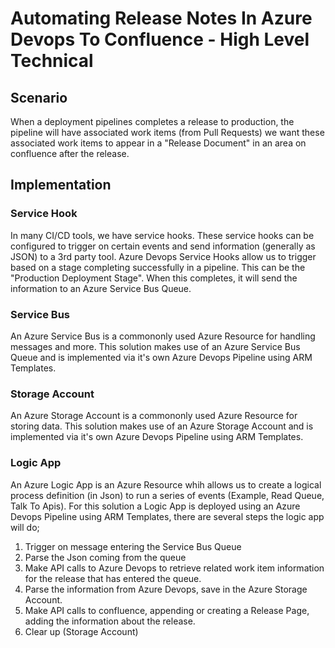 # Automating Release Notes In Azure Devops To Confluence - High Level Technical 

## Scenario

When a deployment pipelines completes a release to production, the pipeline will have associated work items (from Pull Requests) we want these associated work items to appear in a "Release Document" in an area on confluence after the release.

## Implementation

### Service Hook

In many CI/CD tools, we have service hooks. These service hooks can be configured to trigger on certain events and send information (generally as JSON) to a 3rd party tool. Azure Devops Service Hooks allow us to trigger based on a stage completing successfully in a pipeline. This can be the "Production Deployment Stage". When this completes, it will send the information to an Azure Service Bus Queue.

### Service Bus

An Azure Service Bus is a commononly used Azure Resource for handling messages and more. This solution makes use of an Azure Service Bus Queue and is implemented via it's own Azure Devops Pipeline using ARM Templates.

### Storage Account

An Azure Storage Account is a commononly used Azure Resource for storing data. This solution makes use of an Azure Storage Account and is implemented via it's own Azure Devops Pipeline using ARM Templates.

### Logic App

An Azure Logic App is an Azure Resource whih allows us to create a logical process definition (in Json) to run a series of events (Example, Read Queue, Talk To Apis). For this solution a Logic App is deployed using an Azure Devops Pipeline using ARM Templates, there are several steps the logic app will do;

1. Trigger on message entering the Service Bus Queue
2. Parse the Json coming from the queue
3. Make API calls to Azure Devops to retrieve related work item information for the release that has entered the queue.
4. Parse the information from Azure Devops, save in the Azure Storage Account.
5. Make API calls to confluence, appending or creating a Release Page, adding the information about the release.
6. Clear up (Storage Account)